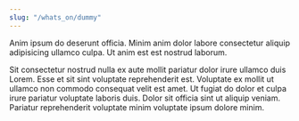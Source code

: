 ```yaml
---
slug: "/whats_on/dummy"
---
```


Anim ipsum do deserunt officia. Minim anim dolor labore consectetur aliquip adipisicing ullamco culpa. Ut anim est est nostrud laborum.

Sit consectetur nostrud nulla ex aute mollit pariatur dolor irure ullamco duis Lorem. Esse et sit sint voluptate reprehenderit est. Voluptate ex mollit ut ullamco non commodo consequat velit est amet. Ut fugiat do dolor et culpa irure pariatur voluptate laboris duis. Dolor sit officia sint ut aliquip veniam. Pariatur reprehenderit voluptate minim voluptate ipsum dolore minim.
